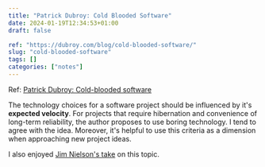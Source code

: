 ```yaml
---
title: "Patrick Dubroy: Cold Blooded Software"
date: 2024-01-19T12:34:53+01:00
draft: false

ref: "https://dubroy.com/blog/cold-blooded-software/"
slug: "cold-blooded-software" 
tags: []
categories: ["notes"]
---
```


Ref: [Patrick Dubroy: Cold-blooded software](https://dubroy.com/blog/cold-blooded-software/)

The technology choices for a software project should be influenced by it's **expected velocity**. For projects that require hibernation and convenience of long-term reliability, the author proposes to use boring technology. I tend to agree with the idea. Moreover, it's helpful to use this criteria as a dimension when approaching new project ideas.

I also enjoyed [Jim Nielson's take](https://blog.jim-nielsen.com/2024/cold-blooded-software/) on this topic.